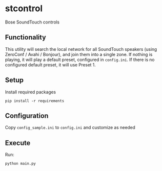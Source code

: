 # stcontrol
Bose SoundTouch controls

## Functionality

This utility will search the local network for all SoundTouch speakers (using ZeroConf / Avahi / Bonjour), and join them
into a single zone. If nothing is playing, it will play a default preset, configured in `config.ini`. If there is no
configured default preset, it will use Preset 1.

## Setup
Install required packages

`pip install -r requirements`

## Configuration

Copy `config_sample.ini` to `config.ini` and customize as needed

## Execute
Run:

`python main.py`
